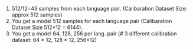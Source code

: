 1. 512/12=43 samples from each language pair. (Calibaration Dataset Size: approx 512 samples)
2. You get a model 512 samples for each language pair (Calibaration Dataset Size 512*12 = 6144). 
3. You get a model 64, 128, 256 per lang. pair (# 3 different calibration dataset: 64 * 12, 128 * 12, 256*12)